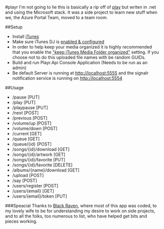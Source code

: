 #playr
I'm not going to lie this is basically a rip off of [play](https://github.com/play) but writen in .net and using the Microsoft stack. It was a side project to learn new stuff when we, the Azure Portal Team, moved to a team room.

##Setup

* Install [iTunes](http://itunes.apple.com)
* Make sure iTunes DJ is [enabled & configured](http://support.apple.com/kb/PH1741?viewlocale=en_US)
* In order to help keep your media organized it is highly recommended that you enable the ["keep iTunes Media Folder organized"](http://km.support.apple.com/library/APPLE/APPLECARE_ALLGEOS/HT1364/HT1364_02----003.png) setting. If you choose not to do this uploaded file names with be random GUIDs.
* Build and run Playr.Api Console Application (Needs to be run as an admin)
* Be default Server is running at [http://localhost:5555](http://localhost:5555) and the signalr notification service is running on [http://localhost:5554](http://localhost:5554)

##Usage
* /pause                  [PUT]
* /play                   [PUT]
* /playpause              [PUT]
* /next                   [POST]
* /previous               [POST]
* /volume/up              [POST]
* /volume/down            [POST]
* /current                [GET]
* /queue                  [GET]
* /queue/{id}             [POST]
* /songs/{id}/download    [GET]
* /songs/{id}/artwork     [GET]
* /songs/{id}/favorite    [PUT]
* /songs/{id}/favorite    [DELETE]
* /albums/{name}/download [GET]
* /upload                 [POST]
* /say                    [POST]
* /users/register         [POST]
* /users/{email}          [GET]
* /users/{email}/token    [PUT]

###Speacial Thanks
to [Black Raven](http://blackravenbrewing.com), where most of this app was coded, to my lovely wife to be for understanding my desire to work on side projects, and to all the folks, too numerous to list, who have helped get bits and pieces working. 